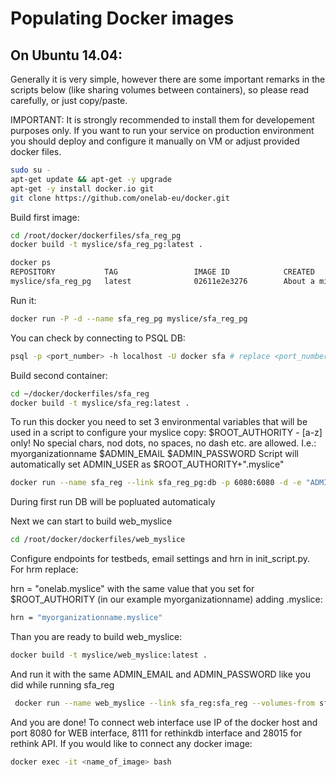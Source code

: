 # Populating Docker images 

## On Ubuntu 14.04:

Generally it is very simple, however there are some important remarks in the scripts below (like sharing volumes between containers), so please read carefully, or just copy/paste. 

IMPORTANT: It is strongly recommended to install them for developement purposes only. If you want to run your service on production environment you should deploy and configure it manually on VM or adjust provided docker files.

```bash
sudo su -
apt-get update && apt-get -y upgrade
apt-get -y install docker.io git
git clone https://github.com/onelab-eu/docker.git
```
Build first image:
```bash
cd /root/docker/dockerfiles/sfa_reg_pg
docker build -t myslice/sfa_reg_pg:latest .

docker ps
REPOSITORY           TAG                 IMAGE ID            CREATED              VIRTUAL SIZE
myslice/sfa_reg_pg   latest              02611e2e3276        About a minute ago   313 MB
```
Run it:
``` bash
docker run -P -d --name sfa_reg_pg myslice/sfa_reg_pg
```
You can check by connecting to PSQL DB:
```bash
psql -p <port_number> -h localhost -U docker sfa # replace <port_number> with one returned by docker ps command
``` 

Build second container:
```bash
cd ~/docker/dockerfiles/sfa_reg
docker build -t myslice/sfa_reg:latest .
```


To run this docker you need to set 3 environmental variables that will be used in a script to configure your myslice copy:
$ROOT_AUTHORITY - [a-z] only! No special chars, nod dots, no spaces, no dash etc. are allowed. I.e.: myorganizationname
$ADMIN_EMAIL 
$ADMIN_PASSWORD 
Script will automatically set ADMIN_USER as $ROOT_AUTHORITY+".myslice" 

```bash
docker run --name sfa_reg --link sfa_reg_pg:db -p 6080:6080 -d -e "ADMIN_EMAIL=fake@fake.com" -e "ROOT_AUTHORITY=myorganizationname" -e "ADMIN_PASSWORD=test12345"  myslice/sfa_reg 
```
During first run DB will be popluated automaticaly

Next we can start to build web_myslice 
```bash 
cd /root/docker/dockerfiles/web_myslice
```
Configure endpoints for testbeds, email settings and hrn in init_script.py. For hrm replace:

hrn = "onelab.myslice" with the same value that you set for $ROOT_AUTHORITY (in our example myorganizationname) adding .myslice:
```bash 
hrn = "myorganizationname.myslice"
```

Than you are ready to build web_myslice:
```bash 
docker build -t myslice/web_myslice:latest .
```
And run it with the same ADMIN_EMAIL and ADMIN_PASSWORD like you did while running sfa_reg 
```bash 
 docker run --name web_myslice --link sfa_reg:sfa_reg --volumes-from sfa_reg -p 8111:8111 -p 8080:8080 -p 28015:28015 -e "ADMIN_EMAIL=fake@fake.com" -e "ADMIN_PASSWORD=test12345" -t -i myslice/web_myslice
 ```
And you are done! To connect web interface use IP of the docker host and port 8080 for WEB interface, 8111 for rethinkdb interface and 28015 for rethink API.
If you would like to connect any docker image:
```bash 
docker exec -it <name_of_image> bash
```
